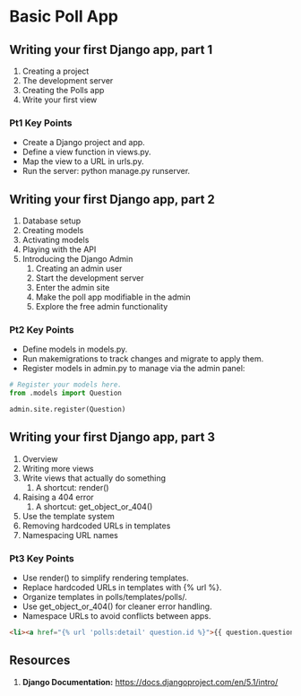 # Basic Poll App

## Writing your first Django app, part 1

1. Creating a project
1. The development server
1. Creating the Polls app
1. Write your first view

### Pt1 Key Points

- Create a Django project and app.
- Define a view function in views.py.
- Map the view to a URL in urls.py.
- Run the server: python manage.py runserver.

## Writing your first Django app, part 2

1. Database setup
1. Creating models
1. Activating models
1. Playing with the API
1. Introducing the Django Admin
    1. Creating an admin user
    1. Start the development server
    1. Enter the admin site
    1. Make the poll app modifiable in the admin
    1. Explore the free admin functionality

### Pt2 Key Points

- Define models in models.py.
- Run makemigrations to track changes and migrate to apply them.
- Register models in admin.py to manage via the admin panel:

```python
# Register your models here.
from .models import Question

admin.site.register(Question)
```

## Writing your first Django app, part 3

1. Overview
1. Writing more views
1. Write views that actually do something
   1. A shortcut: render()
1. Raising a 404 error
   1. A shortcut: get_object_or_404()
1. Use the template system
1. Removing hardcoded URLs in templates
1. Namespacing URL names

### Pt3 Key Points

- Use render() to simplify rendering templates.
- Replace hardcoded URLs in templates with {% url %}.
- Organize templates in polls/templates/polls/.
- Use get_object_or_404() for cleaner error handling.
- Namespace URLs to avoid conflicts between apps.

```html
<li><a href="{% url 'polls:detail' question.id %}">{{ question.question_text }}</a></li>
```

## Resources

1. **Django Documentation:** https://docs.djangoproject.com/en/5.1/intro/